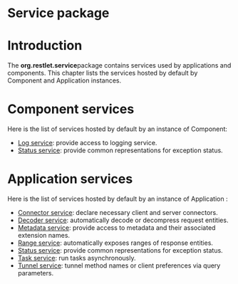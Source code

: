 Service package
===============

Introduction
============

The **org.restlet.service**package contains services used by
applications and components. This chapter lists the services hosted by
default by Component and Application instances.

Component services
==================

Here is the list of services hosted by default by an instance of
Component:

-   [Log
    service](http://wiki.restlet.org/docs_2.1/13-restlet/27-restlet/331-restlet/201-restlet.html "Log service"):
    provide access to logging service.
-   [Status
    service](http://wiki.restlet.org/docs_2.1/13-restlet/27-restlet/331-restlet/202-restlet.html "Status service"):
    provide common representations for exception status.

Application services
====================

Here is the list of services hosted by default by an instance of
Application :

-   [Connector
    service](http://wiki.restlet.org/docs_2.1/13-restlet/27-restlet/331-restlet/203-restlet.html "Connector service"):
    declare necessary client and server connectors.
-   [Decoder
    service](http://wiki.restlet.org/docs_2.1/13-restlet/27-restlet/331-restlet/204-restlet.html "Decoder service"):
    automatically decode or decompress request entities.
-   [Metadata
    service](http://wiki.restlet.org/docs_2.1/13-restlet/27-restlet/331-restlet/205-restlet.html "Metadata service"):
    provide access to metadata and their associated extension names.
-   [Range
    service](http://wiki.restlet.org/docs_2.1/13-restlet/27-restlet/331-restlet/208-restlet.html "Range service"):
    automatically exposes ranges of response entities.
-   [Status
    service](http://wiki.restlet.org/docs_2.1/13-restlet/27-restlet/331-restlet/202-restlet.html "Status service"):
    provide common representations for exception status.
-   [Task
    service](http://wiki.restlet.org/docs_2.1/13-restlet/27-restlet/331-restlet/206-restlet.html "Task service"):
    run tasks asynchronously.
-   [Tunnel
    service](http://wiki.restlet.org/docs_2.1/13-restlet/27-restlet/331-restlet/207-restlet.html "Tunnel service"):
    tunnel method names or client preferences via query parameters.

